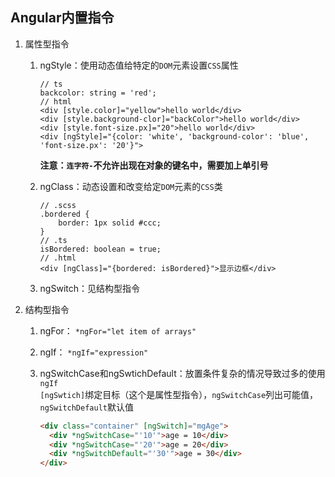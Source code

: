 ## Angular内置指令

1. 属性型指令

   1. ngStyle：使用动态值给特定的`DOM`元素设置`CSS`属性

      ```
      // ts
      backcolor: string = 'red';
      // html
      <div [style.color]="yellow">hello world</div>
      <div [style.background-clor]="backColor">hello world</div>
      <div [style.font-size.px]="20">hello world</div>
      <div [ngStyle]="{color: 'white', 'background-color': 'blue', 'font-size.px': '20'}">
      ```

      **注意：`连字符-`不允许出现在对象的键名中，需要加上单引号**

   2. ngClass：动态设置和改变给定`DOM`元素的`CSS`类

      ```
      // .scss
      .bordered {
          border: 1px solid #ccc;
      }
      // .ts
      isBordered: boolean = true;
      // .html
      <div [ngClass]="{bordered: isBordered}">显示边框</div>
      ```

   3. ngSwitch：见结构型指令

2. 结构型指令

   1. ngFor：
      `*ngFor="let item of arrays"`

   2. ngIf：
      `*ngIf="expression"`

   3. ngSwitchCase和ngSwtichDefault：放置条件复杂的情况导致过多的使用`ngIf`  
      `[ngSwtich]`绑定目标（这个是属性型指令），`ngSwitchCase`列出可能值，`ngSwitchDefault`默认值

      ```html
      <div class="container" [ngSwitch]="mgAge">
      	<div *ngSwitchCase="'10'">age = 10</div>
      	<div *ngSwitchCase="'20'">age = 20</div>
      	<div *ngSwitchDefault="'30'">age = 30</div>
      </div>
      ```